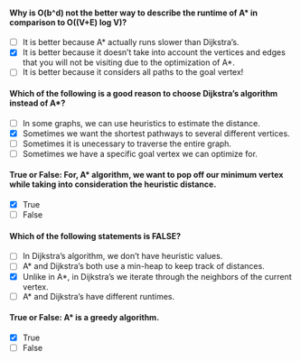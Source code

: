 #### Why is O(b^d) not the better way to describe the runtime of A* in comparison to O((V+E) log V)?

- [ ] It is better because A* actually runs slower than Dijkstra’s.
- [x] It is better because it doesn’t take into account the vertices and edges that you will not be visiting due to the optimization of A*.
- [ ] It is better because it considers all paths to the goal vertex!

#### Which of the following is a good reason to choose Dijkstra’s algorithm instead of A*?

- [ ] In some graphs, we can use heuristics to estimate the distance.
- [x] Sometimes we want the shortest pathways to several different vertices.
- [ ] Sometimes it is unecessary to traverse the entire graph.
- [ ] Sometimes we have a specific goal vertex we can optimize for.

#### True or False: For, A* algorithm, we want to pop off our minimum vertex while taking into consideration the heuristic distance.

- [x] True
- [ ] False

#### Which of the following statements is FALSE?

- [ ] In Dijkstra’s algorithm, we don’t have heuristic values.
- [ ] A* and Dijkstra’s both use a min-heap to keep track of distances.
- [x] Unlike in A*, in Dijkstra’s we iterate through the neighbors of the current vertex.
- [ ] A* and Dijkstra’s have different runtimes.

#### True or False: A* is a greedy algorithm.

- [x] True
- [ ] False
